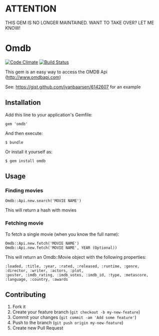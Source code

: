 # ATTENTION

THIS GEM IS NO LONGER MAINTAINED. WANT TO TAKE OVER? LET ME KNOW!

# Omdb
[![Code Climate](https://codeclimate.com/github/jvanbaarsen/omdb.png)](https://codeclimate.com/github/jvanbaarsen/omdb)
[![Build Status](https://travis-ci.org/jvanbaarsen/omdb.png?branch=master)](https://travis-ci.org/jvanbaarsen/omdb)

This gem is an easy way to access the OMDB Api (http://www.omdbapi.com)

See: https://gist.github.com/jvanbaarsen/6142607 for an example

## Installation

Add this line to your application's Gemfile:

    gem 'omdb'

And then execute:

    $ bundle

Or install it yourself as:

    $ gem install omdb

## Usage

### Finding movies

    Omdb::Api.new.search('MOVIE NAME')

This will return a hash with movies

### Fetching movie
To fetch a single movie (when you know the full name):

    Omdb::Api.new.fetch('MOVIE NAME')
    Omdb::Api.new.fetch('MOVIE NAME', YEAR (Optional))

This will return an Omdb::Movie object with the following properties:

    :loaded, :title, :year, :rated, :released, :runtime, :genre, :director, :writer, :actors, :plot,
    :poster, :imdb_rating, :imdb_votes, :imdb_id, :type, :metascore, :language, :country, :awards

## Contributing

1. Fork it
2. Create your feature branch (`git checkout -b my-new-feature`)
3. Commit your changes (`git commit -am 'Add some feature'`)
4. Push to the branch (`git push origin my-new-feature`)
5. Create new Pull Request
